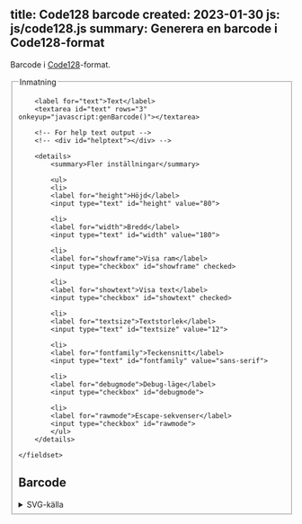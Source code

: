 title: Code128 barcode
created: 2023-01-30
js: js/code128.js
summary: Generera en barcode i Code128-format
---

Barcode i [Code128](https://en.wikipedia.org/wiki/Code_128)-format.

<form id="barcodeform" onchange="javascript:genBarcode()">
    <fieldset>
        <legend>Inmatning</legend>

        <label for="text">Text</label>
        <textarea id="text" rows="3" onkeyup="javascript:genBarcode()"></textarea>

        <!-- For help text output -->
        <!-- <div id="helptext"></div> -->

        <details>
            <summary>Fler inställningar</summary>

            <ul>
            <li>
            <label for="height">Höjd</label>
            <input type="text" id="height" value="80">

            <li>
            <label for="width">Bredd</label>
            <input type="text" id="width" value="180">

            <li>
            <label for="showframe">Visa ram</label>
            <input type="checkbox" id="showframe" checked>

            <li>
            <label for="showtext">Visa text</label>
            <input type="checkbox" id="showtext" checked>

            <li>
            <label for="textsize">Textstorlek</label>
            <input type="text" id="textsize" value="12">

            <li>
            <label for="fontfamily">Teckensnitt</label>
            <input type="text" id="fontfamily" value="sans-serif">

            <li>
            <label for="debugmode">Debug-läge</label>
            <input type="checkbox" id="debugmode">

            <li>
            <label for="rawmode">Escape-sekvenser</label>
            <input type="checkbox" id="rawmode">
            </ul>
        </details>

    </fieldset>
</form>


## Barcode

<div id="barcode"></div>

<details>
    <summary>SVG-källa</summary>
    <pre><code id="svgsource"></code></pre>
</details>

